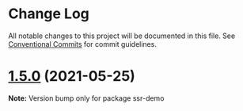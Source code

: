 # Change Log

All notable changes to this project will be documented in this file.
See [Conventional Commits](https://conventionalcommits.org) for commit guidelines.

# [1.5.0](https://github.com/amplitude/skylab-js-server/compare/v1.4.0...v1.5.0) (2021-05-25)

**Note:** Version bump only for package ssr-demo
